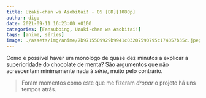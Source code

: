 ```yaml
---
title: Uzaki-chan wa Asobitai! - 05 [BD][1080p]
author: digo
date: 2021-09-11 16:23:00 +0100
categories: [Fansubbing, Uzaki-chan wa Asobitai!] 
tags: [anime, séries]
image: ./assets/img/anime/7b9715509929b9941c03207590795c174057b35c.jpeg
---
```


Como é possível haver um monólogo de quase dez minutos a explicar a superioridade do chocolate de menta? São argumentos que não acrescentam minimamente nada à *série*, muito pelo contrário.

> Foram momentos como este que me fizeram *dropar* o projeto há uns tempos atrás.